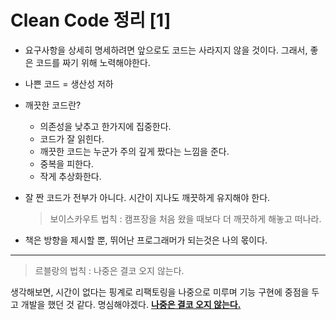 # Clean Code 정리 [1]

- 요구사항을 상세히 명세하려면 앞으로도 코드는 사라지지 않을 것이다.
  그래서, 좋은 코드를 짜기 위해 노력해야한다.

- 나쁜 코드 = 생산성 저하

- 깨끗한 코드란?

  - 의존성을 낮추고 한가지에 집중한다.
  - 코드가 잘 읽힌다.
  - 깨끗한 코드는 누군가 주의 깊게 짰다는 느낌을 준다.
  - 중복을 피한다.
  - 작게 추상화한다.

- 잘 짠 코드가 전부가 아니다. 시간이 지나도 깨끗하게 유지해야 한다.

  > 보이스카우트 법칙 : 캠프장을 처음 왔을 때보다 더 깨끗하게 해놓고 떠나라.

- 책은 방향을 제시할 뿐, 뛰어난 프로그래머가 되는것은 나의 몫이다.



------



> 르블랑의 법칙 : 나중은 결코 오지 않는다.

 생각해보면, 시간이 없다는 핑계로 리팩토링을 나중으로 미루며 기능 구현에 중점을 두고 개발을 했던 것 같다. 명심해야겠다. **<u>나중은 결코 오지 않는다.</u>**